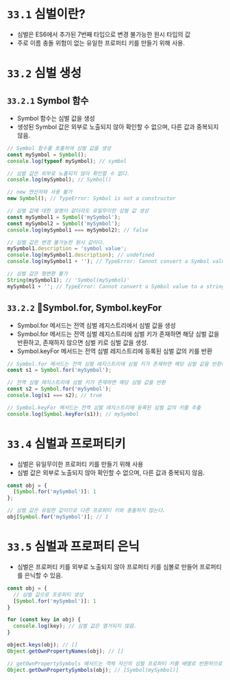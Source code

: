 # `33.1` 심벌이란?
- 심벌은 ES6에서 추가된 7번째 타입으로 변경 불가능한 원시 타입의 값
- 주로 이름 충돌 위험이 없는 유일한 프로퍼티 키를 만들기 위해 사용.

# `33.2` 심벌 생성
## `33.2.1` Symbol 함수
- Symbol 함수는 심벌 값을 생성
- 생성된 Symbol 값은 외부로 노출되지 않아 확인할 수 없으며, 다른 값과 중복되지 않음.
``` js
// Symbol 함수를 호출하여 심벌 값을 생성
const mySymbol = Symbol();
console.log(typeof mySymbol); // symbol

// 심벌 값은 외부로 노출되지 않아 확인할 수 없다.
console.log(mySymbol); // Symbol()

// new 연산자와 사용 불가
new Symbol(); // TypeError: Symbol is not a constructor

// 심벌 값에 대한 설명이 같더라도 유일무이한 심벌 값 생성
const mySymbol1 = Symbol('mySymbol');
const mySymbol2 = Symbol('mySymbol');
console.log(mySymbol1 === mySymbol2); // false

// 심벌 값은 변경 불가능한 원시 값이다.
mySymbol1.description = 'symbol value';
console.log(mySymbol1.description); // undefined
console.log(mySymbol1 + ''); // TypeError: Cannot convert a Symbol value to a string

// 심벌 값은 형변환 불가
String(mySymbol1); // 'Symbol(mySymbol)'
mySymbol1 + ''; // TypeError: Cannot convert a Symbol value to a string
```

## `33.2.2` Symbol.for, Symbol.keyFor
- Symbol.for 메서드는 전역 심벌 레지스트리에서 심벌 값을 생성
- Symbol.for 메서드는 전역 심벌 레지스트리에 심벌 키가 존재하면 해당 심벌 값을 반환하고, 존재하지 않으면 심벌 키로 심벌 값을 생성.
- Symbol.keyFor 메서드는 전역 심벌 레지스트리에 등록된 심벌 값의 키를 반환
``` js
// Symbol.for 메서드는 전역 심벌 레지스트리에 심벌 키가 존재하면 해당 심벌 값을 반환하고, 존재하지 않으면 심벌 키로 심벌 값을 생성
const s1 = Symbol.for('mySymbol');

// 전역 심벌 레지스트리에 심벌 키가 존재하면 해당 심벌 값을 반환
const s2 = Symbol.for('mySymbol');
console.log(s1 === s2); // true

// Symbol.keyFor 메서드는 전역 심벌 레지스트리에 등록된 심벌 값의 키를 추출
console.log(Symbol.keyFor(s1)); // mySymbol
```

# `33.4` 심벌과 프로퍼티키
- 심벌은 유일무이한 프로퍼티 키를 만들기 위해 사용
- 심벌 값은 외부로 노출되지 않아 확인할 수 없으며, 다른 값과 중복되지 않음.
``` js
const obj = {
  [Symbol.for('mySymbol')]: 1
};

// 심벌 값은 유일한 값이므로 다른 프로퍼티 키와 충돌하지 않는다.
obj[Symbol.for('mySymbol')]; // 1
```

# `33.5` 심벌과 프로퍼티 은닉
- 심벌은 프로퍼티 키를 외부로 노출되지 않아 프로퍼티 키를 심볼로 만들어 프로퍼티를 은닉할 수 있음.
``` js
const obj = {
  // 심벌 값으로 프로퍼티 생성
  [Symbol.for('mySymbol')]: 1
}

for (const key in obj) {
  console.log(key); // 심벌 값은 열거되지 않음.
}

object.keys(obj); // []
Object.getOwnPropertyNames(obj); // []

// getOwnPropertySymbols 메서드는 객체 자신의 심벌 프로퍼티 키를 배열로 반환하므로 완벽한 은닉은 불가
Object.getOwnPropertySymbols(obj); // [Symbol(mySymbol)]
```

